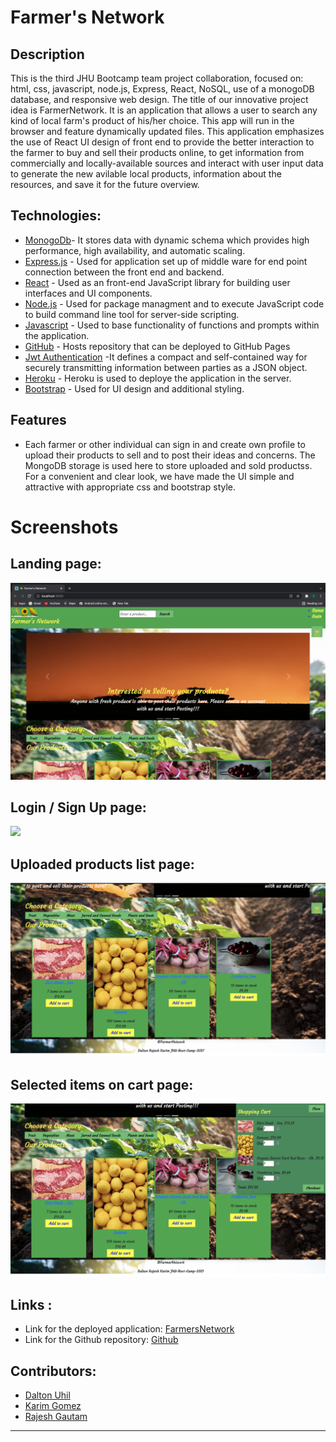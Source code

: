 # Farmer's Network

## Description
This is the third JHU Bootcamp team project collaboration, focused on: html, css, javascript, node.js, Express, React, NoSQL, use of a monogoDB database, and responsive web design. The title of our innovative project idea is FarmerNetwork. It is an application that allows a user to search any kind of local farm's product of his/her choice. This app will run in the browser and feature dynamically updated files. This application emphasizes the use of React UI design of front end to provide the better interaction to the farmer to buy and sell their products online, to get information from commercially and locally-available sources and interact with user input data to generate the new avilable local products, information about the resources, and save it for the future overview.

## Technologies:

- [MonogoDb]()-  It stores data with dynamic schema which provides high performance, high availability, and automatic scaling.
- [Express.js](https://expressjs.com/) - Used for application set up of middle ware for end point connection between the front end and backend.
- [React](https://reactjs.org/) - Used as an front-end JavaScript library for building user interfaces and UI components. 
- [Node.js](https://developer.mozilla.org/en-US/docs/Glossary/Node.js?retiredLocale=hu) - Used for package managment and to execute JavaScript code to build command line tool for server-side scripting.
- [Javascript](https://www.javascript.com/) - Used to base functionality of functions and prompts within the application.
- [GitHub]() - Hosts repository that can be deployed to GitHub Pages
- [Jwt Authentication]() -It defines a compact and self-contained way for securely transmitting information between parties as a JSON object.
- [Heroku](https://www.heroku.com) - Heroku is used to deploye the application in the server.
- [Bootstrap](https://getbootstrap.com/) - Used for UI design and additional styling.


## Features

* Each farmer or other individual can sign in and create own profile to upload their products to sell and to post their ideas and concerns. The MongoDB storage is used here to store uploaded and sold productss. For a convenient and clear look, we have made the UI simple and attractive with appropriate css and bootstrap style. 

# Screenshots

## Landing page:
![](./assets/homepage.png)

## Login / Sign Up page:
![](./assets/signUp.png)

## Uploaded products list page:
![](./assets/postedList.png)

 ## Selected items on cart page:
![](./assets/cart.png)


## Links :

* Link for the deployed application: [FarmersNetwork](https://github.com/kgomez1990/FarmersNetwork)
* Link for the Github repository: [Github](https://warm-beach-85460.herokuapp.com/)

## Contributors:
* [Dalton Uhil](https://github.com/duhl91)
* [Karim Gomez](https://github.com/kgomez1990)
* [Rajesh Gautam](https://github.com/Rajesh295-dev)

- - -